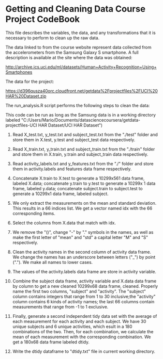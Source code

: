 Getting and Cleaning Data Course Project CodeBook
=================================================

This file describes the variables, the data, and any transformations that it is necessary to perform to clean up the raw data. 

The data linked to from the course website represent data collected from the accelerometers from the Samsung Galaxy S smartphone. A full description is available at the site where the data was obtained:  

http://archive.ics.uci.edu/ml/datasets/Human+Activity+Recognition+Using+Smartphones

The data for the project:

https://d396qusza40orc.cloudfront.net/getdata%2Fprojectfiles%2FUCI%20HAR%20Dataset.zip 

The run_analysis.R script performs the following steps to clean the data: 

This code can be run as long as the Samsung data is in a working directory labeled "C:/Users/Mario/Documents/datasciencecoursera/getdata-projectfiles-UCI HAR Dataset/UCI HAR Dataset")

 1. Read X_test.txt, y_test.txt and subject_test.txt from the "./test" folder and store them in X.test, y.test and subject_test data respectively.
 
 2. Read X_train.txt, y_train.txt and subject_train.txt from the "./train" folder and store them in X.train, y.train and subject_train data respectively.
  
 3. Read activity_labels.txt and y_features.txt from the "./" folder and store them in activity.labels and features data frame respectively.
 
 4. Concatenate X.train to X.test to generate a 10299x561 data frame, labeled X.data; 
concatenate y.train to y.test to generate a 10299x  1 data frame, labeled y.data;
concatenate subject.train to subject.test to generate a 10299x1 data frame, labeled subject.

  
 5. We only extract the measurements on the mean and standard deviation. This results in a 66 indices list. We get a vector named idx with the 66 corresponding items.  
 
 6. Select the columns from X.data that match with idx.

 7. We remove the "()", change "-" by "." symbols in the names, as well as make the first letter of "mean" and "std" a capital letter "M" and "S" respectively.
   
 8. Clean the activity names in the second column of activity data frame. We change the names has an underscore between letters ("_") by point ("."). We make all names to lower cases.

 9. The values of the activity.labels data frame are store in activity variable.  
 
10. Combine the subject data frame, activity variable and X.data data frame by column to get a new cleaned 10299x68 data frame, cleaned. Properly name the first two columns, "subject" and "activity".
The "subject" column contains integers that range from 1 to 30 inclusive;the "activity" column contains
6 kinds of activity names; the last 66 columns contain measurements that range from -1 to 1 exclusive.
  
11. Finally, generate a second independent tidy data set with the average of each measurement for each activity and each subject. We have 30 unique subjects and 6 unique activities, which esult in a 180 combinations of the two. Then, for each combination, we calculate the mean of each measurement with the corresponding combination. We get a 180x68 data frame labeled dtidy.

12. Write the dtidy dataframe to "dtidy.txt" file in current working directory. 
 
